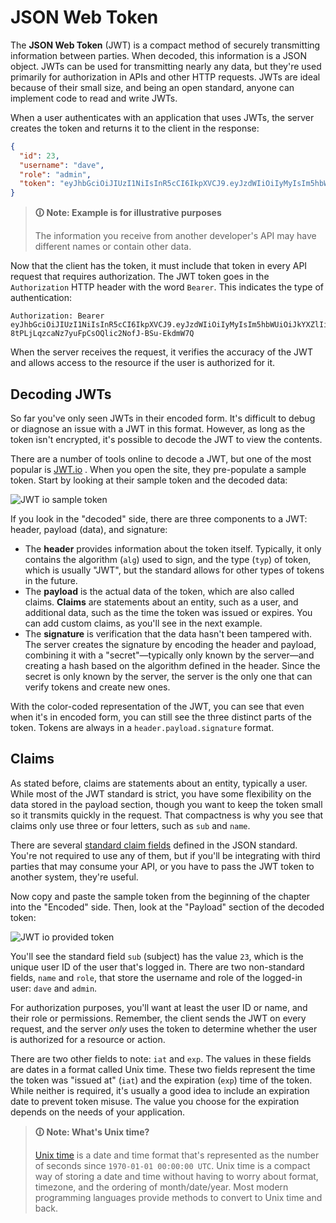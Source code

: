 # JSON Web Token

The **JSON Web Token** (JWT) is a compact method of securely transmitting information between parties. When decoded, this information is a JSON object. JWTs can be used for transmitting nearly any data, but they're used primarily for authorization in APIs and other HTTP requests. JWTs are ideal because of their small size, and being an open standard, anyone can implement code to read and write JWTs.

When a user authenticates with an application that uses JWTs, the server creates the token and returns it to the client in the response:

```json
{
  "id": 23,
  "username": "dave",
  "role": "admin",
  "token": "eyJhbGciOiJIUzI1NiIsInR5cCI6IkpXVCJ9.eyJzdWIiOiIyMyIsIm5hbWUiOiJkYXZlIiwicm9sZSI6ImFkbWluIiwiaWF0IjoxNTkwNzgwNTcwLCJleHAiOjE1OTEzODUzNzB9.k-8tPLjLqzcaNz7yuFpCsOQlic2NofJ-BSu-EkdmW7Q"
}
```

>**🛈 Note: Example is for illustrative purposes**
>
>The information you receive from another developer's API may have different names or contain other data.

Now that the client has the token, it must include that token in every API request that requires authorization. The JWT token goes in the `Authorization` HTTP header with the word `Bearer`. This indicates the type of authentication:

```
Authorization: Bearer eyJhbGciOiJIUzI1NiIsInR5cCI6IkpXVCJ9.eyJzdWIiOiIyMyIsIm5hbWUiOiJkYXZlIiwicm9sZSI6ImFkbWluIiwiaWF0IjoxNTkwNzgwNTcwLCJleHAiOjE1OTEzODUzNzB9.k-8tPLjLqzcaNz7yuFpCsOQlic2NofJ-BSu-EkdmW7Q
```

When the server receives the request, it verifies the accuracy of the JWT and allows access to the resource if the user is authorized for it.

## Decoding JWTs

So far you've only seen JWTs in their encoded form. It's difficult to debug or diagnose an issue with a JWT in this format. However, as long as the token isn't encrypted, it's possible to decode the JWT to view the contents.

There are a number of tools online to decode a JWT, but one of the most popular is [JWT.io](https://jwt.io/#debugger-io) . When you open the site, they pre-populate a sample token. Start by looking at their sample token and the decoded data:

![JWT io sample token](https://user-images.githubusercontent.com/94882786/176076075-212f9f30-74e4-4349-b3de-7c67d6de7b26.png)

If you look in the "decoded" side, there are three components to a JWT: header, payload (data), and signature:

-   The **header** provides information about the token itself. Typically, it only contains the algorithm (`alg`) used to sign, and the type (`typ`) of token, which is usually "JWT", but the standard allows for other types of tokens in the future.
-   The **payload** is the actual data of the token, which are also called claims. **Claims** are statements about an entity, such as a user, and additional data, such as the time the token was issued or expires. You can add custom claims, as you'll see in the next example.
-   The **signature** is verification that the data hasn't been tampered with. The server creates the signature by encoding the header and payload, combining it with a "secret"—typically only known by the server—and creating a hash based on the algorithm defined in the header. Since the secret is only known by the server, the server is the only one that can verify tokens and create new ones.

With the color-coded representation of the JWT, you can see that even when it's in encoded form, you can still see the three distinct parts of the token. Tokens are always in a `header.payload.signature` format.

## Claims

As stated before, claims are statements about an entity, typically a user. While most of the JWT standard is strict, you have some flexibility on the data stored in the payload section, though you want to keep the token small so it transmits quickly in the request. That compactness is why you see that claims only use three or four letters, such as `sub` and `name`.

There are several [standard claim fields](https://en.wikipedia.org/wiki/JSON_Web_Token#Standard_fields) defined in the JSON standard. You're not required to use any of them, but if you'll be integrating with third parties that may consume your API, or you have to pass the JWT token to another system, they're useful.

Now copy and paste the sample token from the beginning of the chapter into the "Encoded" side. Then, look at the "Payload" section of the decoded token:

![JWT io provided token](https://user-images.githubusercontent.com/94882786/176076143-52f27384-8d8c-4c83-955c-5d145c97a203.png)

You'll see the standard field `sub` (subject) has the value `23`, which is the unique user ID of the user that's logged in. There are two non-standard fields, `name` and `role`, that store the username and role of the logged-in user: `dave` and `admin`.

For authorization purposes, you'll want at least the user ID or name, and their role or permissions. Remember, the client sends the JWT on every request, and the server _only_ uses the token to determine whether the user is authorized for a resource or action.

There are two other fields to note: `iat` and `exp`. The values in these fields are dates in a format called Unix time. These two fields represent the time the token was "issued at" (`iat`) and the expiration (`exp`) time of the token. While neither is required, it's usually a good idea to include an expiration date to prevent token misuse. The value you choose for the expiration depends on the needs of your application.

>**🛈 Note: What's Unix time?**
>
>[Unix time](https://en.wikipedia.org/wiki/Unix_time) is a date and time format that's represented as the number of seconds since `1970-01-01 00:00:00 UTC`. Unix time is a compact way of storing a date and time without having to worry about format, timezone, and the ordering of month/date/year. Most modern programming languages provide methods to convert to Unix time and back.
